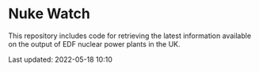 # Nuke Watch

This repository includes code for retrieving the latest information available on the output of EDF nuclear power plants in the UK.

Last updated: 2022-05-18 10:10